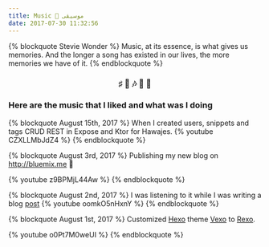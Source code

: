 ```yaml
---
title: Music 🎵 موسيقى 
date: 2017-07-30 11:32:56
---
```


{% blockquote Stevie Wonder  %}
Music, at its essence, is what gives us memories. And the longer a song has existed in our lives, the more memories we have of it. 
{% endblockquote %}



### <center>♯ 🎼 🎶 🎹 🎵</center>


### Here are the music that I liked and what was I doing


{% blockquote August 15th, 2017  %}
When I created users, snippets and tags CRUD REST in Expose and Ktor for Hawajes.
{% youtube CZXLLMbJdZ4 %}
{% endblockquote %}

{% blockquote August 3rd, 2017  %}
Publishing my new blog on http://bluemix.me 🙂

{% youtube z9BPMjL44Aw %}
{% endblockquote %}



{% blockquote August 2nd, 2017  %}
I was listening to it while I was writing a blog [post](http://bluemix.me/en/2017/multilingual-blogging-with-Hexo/)
{% youtube oomkO5nHxnY %}
{% endblockquote %}



{% blockquote August 1st, 2017  %}
Customized [Hexo](https://hexo.io) theme [Vexo](https://github.com/yanm1ng/hexo-theme-vexo) to [Rexo](https://github.com/bluemix/hexo-theme-rexo).

{% youtube o0Pt7M0weUI %}
{% endblockquote %}



